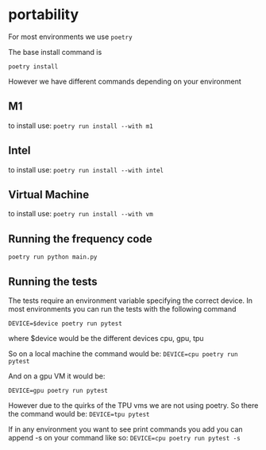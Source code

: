 # portability

For most environments we use `poetry`

The base install command is

`poetry install`

However we have different commands depending on your environment

## M1

to install use:
`poetry run install --with m1`

## Intel

to install use:
`poetry run install --with intel`

## Virtual Machine

to install use:
`poetry run install --with vm`

## Running the frequency code

`poetry run python main.py`

## Running the tests

The tests require an environment variable specifying the correct device. In most environments you can run the tests with the following command

`DEVICE=$device poetry run pytest`

where $device would be the different devices cpu, gpu, tpu

So on a local machine the command would be:
`DEVICE=cpu poetry run pytest`

And on a gpu VM it would be:

`DEVICE=gpu poetry run pytest`

However due to the quirks of the TPU vms we are not using poetry. So there the command would be:
`DEVICE=tpu pytest`

If in any environment you want to see print commands you add you can append -s on your command like so:
`DEVICE=cpu poetry run pytest -s`
